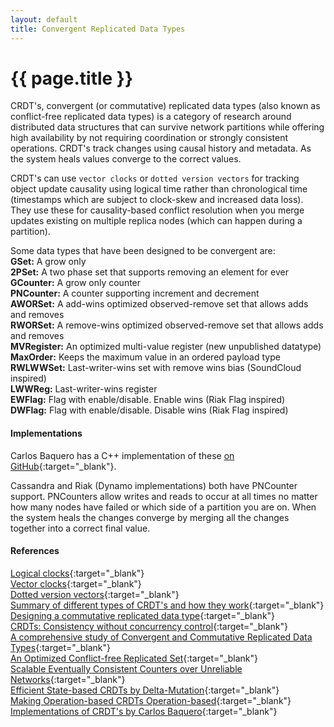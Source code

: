 ```yaml
---
layout: default
title: Convergent Replicated Data Types
---
```


# {{ page.title }}

CRDT's, convergent (or commutative) replicated data types (also known as conflict-free replicated data types) is a category of research around distributed data structures that can survive network partitions while offering high availability by not requiring coordination or strongly consistent operations. CRDT's track changes using causal history and metadata. As the system heals values converge to the correct values.

CRDT's can use `vector clocks` or `dotted version vectors` for tracking object update causality using logical time rather than chronological time (timestamps which are subject to clock-skew and increased data loss). They use these for causality-based conflict resolution when you merge updates existing on multiple replica nodes (which can happen during a partition).

Some data types that have been designed to be convergent are:    
**GSet:** A grow only    
**2PSet:** A two phase set that supports removing an element for ever    
**GCounter:** A grow only counter    
**PNCounter:** A counter supporting increment and decrement    
**AWORSet:** A add-wins optimized observed-remove set that allows adds and removes    
**RWORSet:** A remove-wins optimized observed-remove set that allows adds and removes    
**MVRegister:** An optimized multi-value register (new unpublished datatype)    
**MaxOrder:** Keeps the maximum value in an ordered payload type    
**RWLWWSet:** Last-writer-wins set with remove wins bias (SoundCloud inspired)    
**LWWReg:** Last-writer-wins register    
**EWFlag:** Flag with enable/disable. Enable wins (Riak Flag inspired)    
**DWFlag:** Flag with enable/disable. Disable wins (Riak Flag inspired)   

#### Implementations
Carlos Baquero has a C++ implementation of these [on GitHub](https://github.com/CBaquero/delta-enabled-crdts){:target="_blank"}.

Cassandra and Riak (Dynamo implementations) both have PNCounter support. PNCounters allow writes and reads to occur at all times no matter how many nodes have failed or which side of a partition you are on. When the system heals the changes converge by merging all the changes together into a correct final value.

#### References
[Logical clocks](http://research.microsoft.com/en-us/um/people/lamport/pubs/time-clocks.pdf){:target="_blank"}   
[Vector clocks](http://en.wikipedia.org/wiki/Vector_clock){:target="_blank"}    
[Dotted version vectors](http://arxiv.org/pdf/1011.5808v1.pdf){:target="_blank"}    
[Summary of different types of CRDT's and how they work](https://github.com/pfraze/crdt_notes){:target="_blank"}    
[Designing a commutative replicated data type](http://arxiv.org/pdf/0710.1784v1.pdf){:target="_blank"}    
[CRDTs: Consistency without concurrency control](http://arxiv.org/pdf/0907.0929v1.pdf){:target="_blank"}    
[A comprehensive study of Convergent and Commutative Replicated Data Types](https://hal.inria.fr/inria-00555588/document){:target="_blank"}    
[An Optimized Conflict-free Replicated Set](http://arxiv.org/pdf/1210.3368v1.pdf){:target="_blank"}    
[Scalable Eventually Consistent Counters over Unreliable Networks](http://arxiv.org/pdf/1307.3207v1.pdf){:target="_blank"}    
[Efficient State-based CRDTs by Delta-Mutation](http://arxiv.org/pdf/1410.2803.pdf){:target="_blank"}    
[Making Operation-based CRDTs Operation-based](http://haslab.uminho.pt/ashoker/files/opbaseddais14.pdf){:target="_blank"}
[Implementations of CRDT's by Carlos Baquero](https://github.com/CBaquero/delta-enabled-crdts){:target="_blank"}    